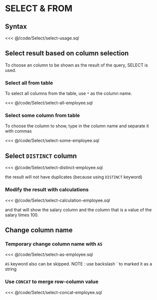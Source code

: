 # SELECT & FROM

## Syntax
<<< @/code/Select/select-usage.sql

## Select result based on column selection
To choose an column to be shown as the result of the query, SELECT is used.

### Select all from table
To select all columns from the table, use `*` as the column name.

<<< @/code/Select/select-all-employee.sql

### Select some column from table
To choose the column to show, type in the column name and separate it with commas

<<< @/code/Select/select-some-employee.sql

## Select `DISTINCT` column
<<< @/code/Select/select-distinct-employee.sql

the result will not have duplicates (because using `DISTINCT` keyword)

### Modify the result with calculations
<<< @/code/Select/select-calculation-employee.sql

and that will show the salary column and the column that is a value of the salary times 100.

## Change column name
### Temporary change column name with `AS`
<<< @/code/Select/select-as-employee.sql

`AS` keyword also can be skipped.
NOTE : use backslash \` to marked it as a string

### Use `CONCAT` to merge row-column value
<<< @/code/Select/select-concat-employee.sql
